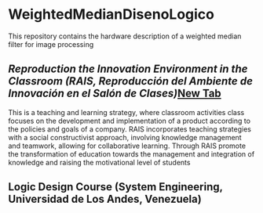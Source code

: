 # WeightedMedianDisenoLogico

This repository contains the hardware description of a weighted median filter for image processing

## *Reproduction the Innovation Environment in the Classroom (RAIS, Reproducción del Ambiente de Innovación en el Salón de Clases)*<a href="http://erevistas.saber.ula.ve/index.php/cienciaeingenieria/article/view/3242" target="_blank">New Tab</a>


This is a teaching and learning strategy, where classroom activities class focuses on the development and implementation of a product according to the policies and goals of a company. RAIS incorporates teaching strategies with a social constructivist approach, involving knowledge management and teamwork, allowing for collaborative learning. Through RAIS promote the transformation of education towards the management and integration of knowledge and raising the motivational level of students

## Logic Design Course (System Engineering, Universidad de Los Andes, Venezuela)
